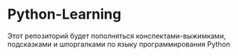 # Python-Learning
Этот репозиторий будет пополняться конспектами-выжимками, подсказками и шпоргалками по языку программирования Python
